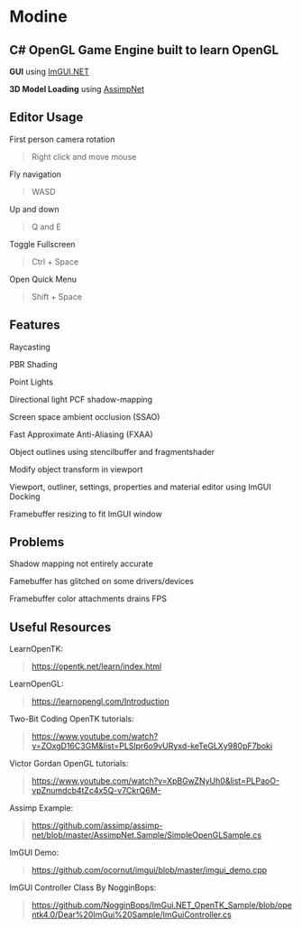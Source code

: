 # Modine
## C# OpenGL Game Engine built to learn OpenGL
**GUI** using [ImGUI.NET](https://www.nuget.org/packages/ImGui.NET)

**3D Model Loading** using [AssimpNet](https://www.nuget.org/packages/AssimpNet)

## Editor Usage
First person camera rotation
> Right click and move mouse

Fly navigation
> WASD

Up and down
> Q and E

Toggle Fullscreen
> Ctrl + Space

Open Quick Menu
> Shift + Space

## Features
Raycasting

PBR Shading

Point Lights

Directional light PCF shadow-mapping

Screen space ambient occlusion (SSAO)

Fast Approximate Anti-Aliasing (FXAA)

Object outlines using stencilbuffer and fragmentshader

Modify object transform in viewport

Viewport, outliner, settings, properties and material editor using ImGUI Docking

Framebuffer resizing to fit ImGUI window

## Problems
Shadow mapping not entirely accurate

Famebuffer has glitched on some drivers/devices

Framebuffer color attachments drains FPS

## Useful Resources
LearnOpenTK:
>https://opentk.net/learn/index.html

LearnOpenGL:
>https://learnopengl.com/Introduction

Two-Bit Coding OpenTK tutorials:
>https://www.youtube.com/watch?v=ZOxgD16C3GM&list=PLSlpr6o9vURyxd-keTeGLXy980pF7boki

Victor Gordan OpenGL tutorials:
>https://www.youtube.com/watch?v=XpBGwZNyUh0&list=PLPaoO-vpZnumdcb4tZc4x5Q-v7CkrQ6M-

Assimp Example:
>https://github.com/assimp/assimp-net/blob/master/AssimpNet.Sample/SimpleOpenGLSample.cs

ImGUI Demo:
>https://github.com/ocornut/imgui/blob/master/imgui_demo.cpp

ImGUI Controller Class By NogginBops:
>https://github.com/NogginBops/ImGui.NET_OpenTK_Sample/blob/opentk4.0/Dear%20ImGui%20Sample/ImGuiController.cs
